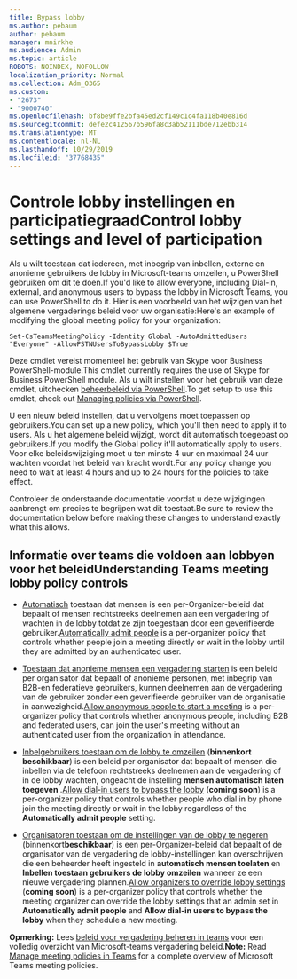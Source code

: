 ```yaml
---
title: Bypass lobby
ms.author: pebaum
author: pebaum
manager: mnirkhe
ms.audience: Admin
ms.topic: article
ROBOTS: NOINDEX, NOFOLLOW
localization_priority: Normal
ms.collection: Adm_O365
ms.custom:
- "2673"
- "9000740"
ms.openlocfilehash: bf8be9ffe2bfa45ed2cf149c1c4fa118b40e816d
ms.sourcegitcommit: defe2c412567b596fa8c3ab52111bde712ebb314
ms.translationtype: MT
ms.contentlocale: nl-NL
ms.lasthandoff: 10/29/2019
ms.locfileid: "37768435"
---
```

# <a name="control-lobby-settings-and-level-of-participation"></a><span data-ttu-id="a88b8-102">Controle lobby instellingen en participatiegraad</span><span class="sxs-lookup"><span data-stu-id="a88b8-102">Control lobby settings and level of participation</span></span>

<span data-ttu-id="a88b8-103">Als u wilt toestaan dat iedereen, met inbegrip van inbellen, externe en anonieme gebruikers de lobby in Microsoft-teams omzeilen, u PowerShell gebruiken om dit te doen.</span><span class="sxs-lookup"><span data-stu-id="a88b8-103">If you'd like to allow everyone, including Dial-in, external, and anonymous users to bypass the lobby in Microsoft Teams, you can use PowerShell to do it.</span></span> <span data-ttu-id="a88b8-104">Hier is een voorbeeld van het wijzigen van het algemene vergaderings beleid voor uw organisatie:</span><span class="sxs-lookup"><span data-stu-id="a88b8-104">Here's an example of modifying the global meeting policy for your organization:</span></span>

`Set-CsTeamsMeetingPolicy -Identity Global -AutoAdmittedUsers "Everyone" -AllowPSTNUsersToBypassLobby $True`

<span data-ttu-id="a88b8-105">Deze cmdlet vereist momenteel het gebruik van Skype voor Business PowerShell-module.</span><span class="sxs-lookup"><span data-stu-id="a88b8-105">This cmdlet currently requires the use of Skype for Business PowerShell module.</span></span> <span data-ttu-id="a88b8-106">Als u wilt instellen voor het gebruik van deze cmdlet, uitchecken [beheerbeleid via PowerShell](https://docs.microsoft.com/en-us/microsoftteams/teams-powershell-overview#managing-policies-via-powershell).</span><span class="sxs-lookup"><span data-stu-id="a88b8-106">To get setup to use this cmdlet, check out [Managing policies via PowerShell](https://docs.microsoft.com/en-us/microsoftteams/teams-powershell-overview#managing-policies-via-powershell).</span></span>

<span data-ttu-id="a88b8-107">U een nieuw beleid instellen, dat u vervolgens moet toepassen op gebruikers.</span><span class="sxs-lookup"><span data-stu-id="a88b8-107">You can set up a new policy, which you'll then need to apply it to users.</span></span> <span data-ttu-id="a88b8-108">Als u het algemene beleid wijzigt, wordt dit automatisch toegepast op gebruikers.</span><span class="sxs-lookup"><span data-stu-id="a88b8-108">If you modify the Global policy it'll automatically apply to users.</span></span> <span data-ttu-id="a88b8-109">Voor elke beleidswijziging moet u ten minste 4 uur en maximaal 24 uur wachten voordat het beleid van kracht wordt.</span><span class="sxs-lookup"><span data-stu-id="a88b8-109">For any policy change you need to wait at least 4 hours and up to 24 hours for the policies to take effect.</span></span>

<span data-ttu-id="a88b8-110">Controleer de onderstaande documentatie voordat u deze wijzigingen aanbrengt om precies te begrijpen wat dit toestaat.</span><span class="sxs-lookup"><span data-stu-id="a88b8-110">Be sure to review the documentation below before making these changes to understand exactly what this allows.</span></span>

## <a name="understanding-teams-meeting-lobby-policy-controls"></a><span data-ttu-id="a88b8-111">Informatie over teams die voldoen aan lobbyen voor het beleid</span><span class="sxs-lookup"><span data-stu-id="a88b8-111">Understanding Teams meeting lobby policy controls</span></span>

- <span data-ttu-id="a88b8-112">[Automatisch](https://docs.microsoft.com/microsoftteams/meeting-policies-in-teams#automatically-admit-people) toestaan dat mensen is een per-Organizer-beleid dat bepaalt of mensen rechtstreeks deelnemen aan een vergadering of wachten in de lobby totdat ze zijn toegestaan door een geverifieerde gebruiker.</span><span class="sxs-lookup"><span data-stu-id="a88b8-112">[Automatically admit people](https://docs.microsoft.com/microsoftteams/meeting-policies-in-teams#automatically-admit-people) is a per-organizer policy that controls whether people join a meeting directly or wait in the lobby until they are admitted by an authenticated user.</span></span>

- <span data-ttu-id="a88b8-113">[Toestaan dat anonieme mensen een vergadering starten](https://docs.microsoft.com/microsoftteams/meeting-policies-in-teams#allow-anonymous-people-to-start-a-meeting) is een beleid per organisator dat bepaalt of anonieme personen, met inbegrip van B2B-en federatieve gebruikers, kunnen deelnemen aan de vergadering van de gebruiker zonder een geverifieerde gebruiker van de organisatie in aanwezigheid.</span><span class="sxs-lookup"><span data-stu-id="a88b8-113">[Allow anonymous people to start a meeting](https://docs.microsoft.com/microsoftteams/meeting-policies-in-teams#allow-anonymous-people-to-start-a-meeting) is a per-organizer policy that controls whether anonymous people, including B2B and federated users, can join the user's meeting without an authenticated user from the organization in attendance.</span></span>

- <span data-ttu-id="a88b8-114">[Inbelgebruikers toestaan om de lobby te omzeilen](https://docs.microsoft.com/en-us/microsoftteams/meeting-policies-in-teams#allow-dial-in-users-to-bypass-the-lobby-coming-soon) (**binnenkort beschikbaar**) is een beleid per organisator dat bepaalt of mensen die inbellen via de telefoon rechtstreeks deelnemen aan de vergadering of in de lobby wachten, ongeacht de instelling **mensen automatisch laten toegeven** .</span><span class="sxs-lookup"><span data-stu-id="a88b8-114">[Allow dial-in users to bypass the lobby](https://docs.microsoft.com/en-us/microsoftteams/meeting-policies-in-teams#allow-dial-in-users-to-bypass-the-lobby-coming-soon) (**coming soon**) is a per-organizer policy that controls whether people who dial in by phone join the meeting directly or wait in the lobby regardless of the **Automatically admit people** setting.</span></span>

- <span data-ttu-id="a88b8-115">[Organisatoren toestaan om de instellingen van de lobby te negeren](https://docs.microsoft.com/microsoftteams/meeting-policies-in-teams#allow-organizers-to-override-lobby-settings-coming-soon) (binnenkort**beschikbaar**) is een per-Organizer-beleid dat bepaalt of de organisator van de vergadering de lobby-instellingen kan overschrijven die een beheerder heeft ingesteld in **automatisch mensen toelaten** en **Inbellen toestaan gebruikers de lobby omzeilen** wanneer ze een nieuwe vergadering plannen.</span><span class="sxs-lookup"><span data-stu-id="a88b8-115">[Allow organizers to override lobby settings](https://docs.microsoft.com/microsoftteams/meeting-policies-in-teams#allow-organizers-to-override-lobby-settings-coming-soon) (**coming soon**) is a per-organizer policy that controls whether the meeting organizer can override the lobby settings that an admin set in **Automatically admit people** and **Allow dial-in users to bypass the lobby** when they schedule a new meeting.</span></span>

<span data-ttu-id="a88b8-116">**Opmerking:** Lees [beleid voor vergadering beheren in teams](https://docs.microsoft.com/en-us/microsoftteams/meeting-policies-in-teams) voor een volledig overzicht van Microsoft-teams vergadering beleid.</span><span class="sxs-lookup"><span data-stu-id="a88b8-116">**Note:** Read [Manage meeting policies in Teams](https://docs.microsoft.com/en-us/microsoftteams/meeting-policies-in-teams) for a complete overview of Microsoft Teams meeting policies.</span></span>
